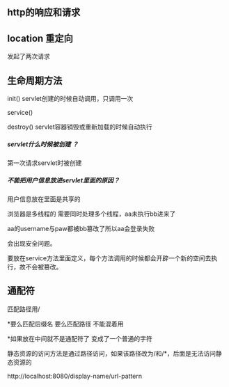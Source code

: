 ## http的响应和请求



## location 重定向

发起了两次请求



## 生命周期方法

init()  servlet创建的时候自动调用，只调用一次

service()

destroy() servlet容器销毁或重新加载的时候自动执行



##### servlet什么时候被创建  ？

第一次请求servlet时被创建

##### 不能把用户信息放进servlet里面的原因？

用户信息放在里面是共享的

浏览器是多线程的 需要同时处理多个线程，aa未执行bb进来了

aa的username与paw都被bb篡改了所以aa会登录失败

会出现安全问题。

要放在service方法里面定义，每个方法调用的时候都会开辟一个新的空间去执行，故不会被篡改。

## 通配符

匹配路径用/

*要么匹配后缀名 要么匹配路径 不能混着用

*如果放在中间就不是通配符了 变成了一个普通的字符



静态资源的访问方法是通过路径访问，如果该路径改为/和/*，后面是无法访问静态资源的



http://localhost:8080/display-name/url-pattern